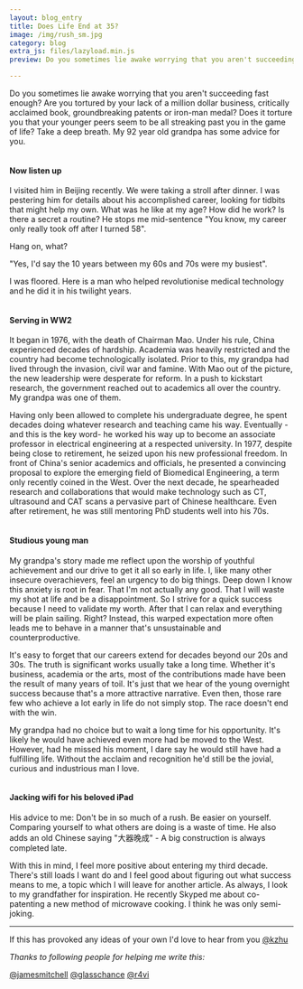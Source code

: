 ```yaml
---
layout: blog_entry
title: Does Life End at 35?
image: /img/rush_sm.jpg
category: blog
extra_js: files/lazyload.min.js
preview: Do you sometimes lie awake worrying that you aren't succeeding fast enough? Are you tortured by your lack of a million dollar business, critically acclaimed book, groundbreaking patents or iron-man medal? Does it torture you that your younger peers seem to be all streaking past you in the game of life? Take a deep breath. My 92 year old grandpa has some advice for you.

---
```


Do you sometimes lie awake worrying that you aren't succeeding fast enough? Are you tortured by your lack of a million dollar business, critically acclaimed book, groundbreaking patents or iron-man medal? Does it torture you that your younger peers seem to be all streaking past you in the game of life? Take a deep breath. My 92 year old grandpa has some advice for you.

<div class="image">
<img data-src="img/grandpa_sitting.jpg" src=data:image/gif;base64,R0lGODlhAQABAAAAACH5BAEKAAEALAAAAAABAAEAAAICTAEAOw==
onload=lzld(this)> </img> 
<h4>Now listen up</h4>
</div>

I visited him in Beijing recently. We were taking a stroll after dinner. I was pestering him for details about his accomplished career, looking for tidbits that might help my own. What was he like at my age? How did he work? Is there a secret a routine? He stops me mid-sentence "You know, my career only really took off after I turned 58". 

Hang on, what? 

"Yes, I'd say the 10 years between my 60s and 70s were my busiest". 

I was floored. Here is a man who helped revolutionise medical technology and he did it in his twilight years.

<div class="image">
<img data-src="img/grandpa_ww2.jpg" src=data:image/gif;base64,R0lGODlhAQABAAAAACH5BAEKAAEALAAAAAABAAEAAAICTAEAOw==
onload=lzld(this)> </img> 
<h4>Serving in WW2</h4>
</div>

It began in 1976, with the death of Chairman Mao. Under his rule, China experienced decades of hardship. Academia was heavily restricted and the country had become technologically isolated. Prior to this, my grandpa had lived through the invasion, civil war and famine. With Mao out of the picture, the new leadership were desperate for reform. In a push to kickstart research, the government reached out to academics all over the country. My grandpa was one of them.

Having only been allowed to complete his undergraduate degree, he spent decades doing whatever research and teaching came his way. Eventually - and this is the key word- he worked his way up to become an associate professor in electrical engineering at a respected university. In 1977, despite being close to retirement, he seized upon his new professional freedom. In front of China's senior academics and officials, he presented a convincing proposal to explore the emerging field of Biomedical Engineering, a term only recently coined in the West. Over the next decade, he spearheaded research and collaborations that would make technology such as CT, ultrasound and CAT scans a pervasive part of Chinese healthcare. Even after retirement, he was still mentoring PhD students well into his 70s.
<div class="image">
<img data-src="img/grandpa_study.jpg" src=data:image/gif;base64,R0lGODlhAQABAAAAACH5BAEKAAEALAAAAAABAAEAAAICTAEAOw==
onload=lzld(this)> </img> 
<h4> Studious young man </h4>
</div>

My grandpa's story made me reflect upon the worship of youthful achievement and our drive to get it all so early in life. I, like many other insecure overachievers, feel an urgency to do big things. Deep down I know this anxiety is root in fear. That I'm not actually any good. That I will waste my shot at life and be a disappointment. So I strive for a quick success because I need to validate my worth. After that I can relax and everything will be plain sailing. Right? Instead, this warped expectation more often leads me to behave in a manner that's unsustainable and counterproductive. 

It's easy to forget that our careers extend for decades beyond our 20s and 30s. The truth is significant works usually take a long time. Whether it's business, academia or the arts, most of the contributions made have been the result of many years of toil. It's just that we hear of the young overnight success because that's a more attractive narrative. Even then, those rare few who achieve a lot early in life do not simply stop. The race doesn't end with the win.

My grandpa had no choice but to wait a long time for his opportunity. It's likely he would have achieved even more had be moved to the West. However, had he missed his moment, I dare say he would still have had a fulfilling life. Without the acclaim and recognition he'd still be the jovial, curious and industrious man I love. 

<div class="image">
<img data-src="img/grandpa_wifi.jpg" src=data:image/gif;base64,R0lGODlhAQABAAAAACH5BAEKAAEALAAAAAABAAEAAAICTAEAOw==
onload=lzld(this)> </img> 
<h4> Jacking wifi for his beloved iPad</h4>
</div>

His advice to me: Don't be in so much of a rush. Be easier on yourself. Comparing yourself to what others are doing is a waste of time. He also adds an old Chinese saying "大器晚成" - A big construction is always completed late.

With this in mind, I feel more positive about entering my third decade. There's still loads I want do and I  feel good about figuring out what success means to me, a topic which I will leave for another article. As always, I look to my grandfather for inspiration. He recently Skyped me about co-patenting  a new method of microwave cooking. I think he was only semi-joking.

----

If this has provoked any ideas of your own I'd love to hear from you [@kzhu](http://twitter.com/kzhu)

_Thanks to following people for helping me write this:_

[@jamesmitchell](https://twitter.com/jamescmitchell)
[@glasschance](http://twitter.com/glasschance)
[@r4vi](http://twitter.com/r4vi)
